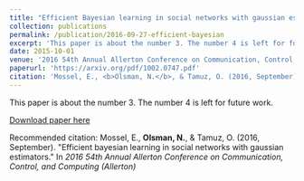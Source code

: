 ```yaml
---
title: "Efficient Bayesian learning in social networks with gaussian estimators"
collection: publications
permalink: /publication/2016-09-27-efficient-bayesian
excerpt: 'This paper is about the number 3. The number 4 is left for future work.'
date: 2015-10-01
venue: '2016 54th Annual Allerton Conference on Communication, Control, and Computing (Allerton)'
paperurl: 'https://arxiv.org/pdf/1002.0747.pdf'
citation: 'Mossel, E., <b>Olsman, N.</b>, & Tamuz, O. (2016, September). &quot;Efficient bayesian learning in social networks with gaussian estimators.&quot; In <i>2016 54th Annual Allerton Conference on Communication, Control, and Computing (Allerton)</i>'
---
```

This paper is about the number 3. The number 4 is left for future work.

[Download paper here](https://arxiv.org/pdf/1002.0747.pdf)

Recommended citation: Mossel, E., <b>Olsman, N.</b>, & Tamuz, O. (2016, September). &quot;Efficient bayesian learning in social networks with gaussian estimators.&quot; In <i>2016 54th Annual Allerton Conference on Communication, Control, and Computing (Allerton)</i>

